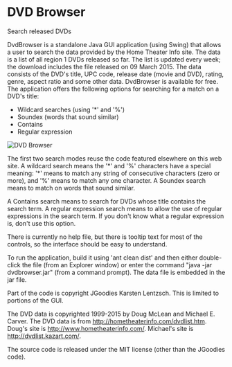 # DVD Browser
Search released DVDs

DvdBrowser is a standalone Java GUI application (using Swing) that allows a user to search the data provided by the Home Theater Info site. The data is a list of all region 1 DVDs released so far. The list is updated every week; the download includes the file released on 09 March 2015. The data consists of the DVD's title, UPC code, release date (movie and DVD), rating, genre, aspect ratio and some other data. DvdBrowser is available for free. The application offers the following options for searching for a match on a DVD's title:

* Wildcard searches (using '*' and '%')
* Soundex (words that sound similar)
* Contains
* Regular expression

![DVD Browser](http://argonium.github.io/dvdb.png)

The first two search modes reuse the code featured elsewhere on this web site. A wildcard search means the '\*' and '%' characters have a special meaning: '\*' means to match any string of consecutive characters (zero or more), and '%' means to match any one character. A Soundex search means to match on words that sound similar.

A Contains search means to search for DVDs whose title contains the search term. A regular expression search means to allow the use of regular expressions in the search term. If you don't know what a regular expression is, don't use this option.

There is currently no help file, but there is tooltip text for most of the controls, so the interface should be easy to understand.

To run the application, build it using 'ant clean dist' and then either double-click the file (from an Explorer window) or enter the command "java -jar dvdbrowser.jar" (from a command prompt). The data file is embedded in the jar file.

Part of the code is copyright JGoodies Karsten Lentzsch. This is limited to portions of the GUI.

The DVD data is copyrighted 1999-2015 by Doug McLean and Michael E. Carver.  The DVD data is from http://hometheaterinfo.com/dvdlist.htm.  Doug's site is http://www.hometheaterinfo.com/.  Michael's site is http://dvdlist.kazart.com/.

The source code is released under the MIT license (other than the JGoodies code).
